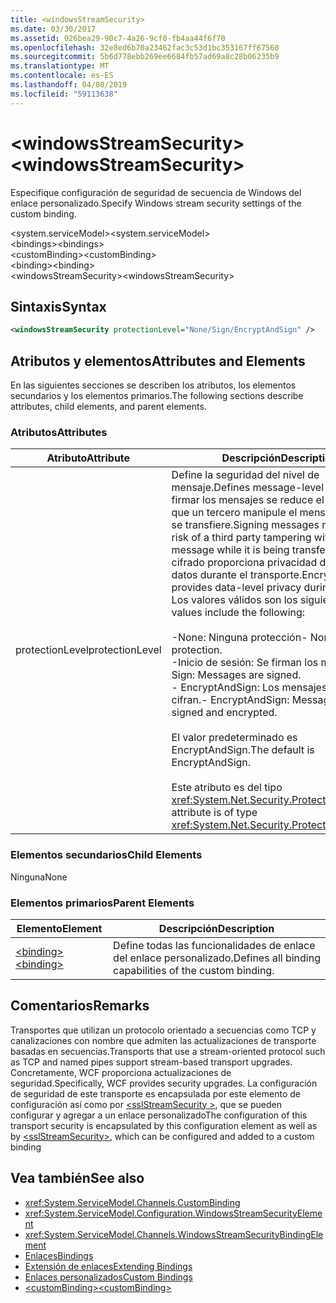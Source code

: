 ```yaml
---
title: <windowsStreamSecurity>
ms.date: 03/30/2017
ms.assetid: 926bea29-90c7-4a26-9cf0-fb4aa44f6f70
ms.openlocfilehash: 32e8ed6b70a23462fac3c53d1bc353167ff67560
ms.sourcegitcommit: 5b6d778ebb269ee6684fb57ad69a8c28b06235b9
ms.translationtype: MT
ms.contentlocale: es-ES
ms.lasthandoff: 04/08/2019
ms.locfileid: "59113638"
---
```

# <a name="windowsstreamsecurity"></a><span data-ttu-id="a7839-101">\<windowsStreamSecurity></span><span class="sxs-lookup"><span data-stu-id="a7839-101">\<windowsStreamSecurity></span></span>
<span data-ttu-id="a7839-102">Especifique configuración de seguridad de secuencia de Windows del enlace personalizado.</span><span class="sxs-lookup"><span data-stu-id="a7839-102">Specify Windows stream security settings of the custom binding.</span></span>  
  
 <span data-ttu-id="a7839-103">\<system.serviceModel></span><span class="sxs-lookup"><span data-stu-id="a7839-103">\<system.serviceModel></span></span>  
<span data-ttu-id="a7839-104">\<bindings></span><span class="sxs-lookup"><span data-stu-id="a7839-104">\<bindings></span></span>  
<span data-ttu-id="a7839-105">\<customBinding></span><span class="sxs-lookup"><span data-stu-id="a7839-105">\<customBinding></span></span>  
<span data-ttu-id="a7839-106">\<binding></span><span class="sxs-lookup"><span data-stu-id="a7839-106">\<binding></span></span>  
<span data-ttu-id="a7839-107">\<windowsStreamSecurity></span><span class="sxs-lookup"><span data-stu-id="a7839-107">\<windowsStreamSecurity></span></span>  
  
## <a name="syntax"></a><span data-ttu-id="a7839-108">Sintaxis</span><span class="sxs-lookup"><span data-stu-id="a7839-108">Syntax</span></span>  
  
```xml  
<windowsStreamSecurity protectionLevel="None/Sign/EncryptAndSign" />
```  
  
## <a name="attributes-and-elements"></a><span data-ttu-id="a7839-109">Atributos y elementos</span><span class="sxs-lookup"><span data-stu-id="a7839-109">Attributes and Elements</span></span>  
 <span data-ttu-id="a7839-110">En las siguientes secciones se describen los atributos, los elementos secundarios y los elementos primarios.</span><span class="sxs-lookup"><span data-stu-id="a7839-110">The following sections describe attributes, child elements, and parent elements.</span></span>  
  
### <a name="attributes"></a><span data-ttu-id="a7839-111">Atributos</span><span class="sxs-lookup"><span data-stu-id="a7839-111">Attributes</span></span>  
  
|<span data-ttu-id="a7839-112">Atributo</span><span class="sxs-lookup"><span data-stu-id="a7839-112">Attribute</span></span>|<span data-ttu-id="a7839-113">Descripción</span><span class="sxs-lookup"><span data-stu-id="a7839-113">Description</span></span>|  
|---------------|-----------------|  
|<span data-ttu-id="a7839-114">protectionLevel</span><span class="sxs-lookup"><span data-stu-id="a7839-114">protectionLevel</span></span>|<span data-ttu-id="a7839-115">Define la seguridad del nivel de mensaje.</span><span class="sxs-lookup"><span data-stu-id="a7839-115">Defines message-level security.</span></span> <span data-ttu-id="a7839-116">Al firmar los mensajes se reduce el riesgo de que un tercero manipule el mensaje mientras se transfiere.</span><span class="sxs-lookup"><span data-stu-id="a7839-116">Signing messages mitigates the risk of a third party tampering with the message while it is being transferred.</span></span> <span data-ttu-id="a7839-117">El cifrado proporciona privacidad de nivel de datos durante el transporte.</span><span class="sxs-lookup"><span data-stu-id="a7839-117">Encryption provides data-level privacy during transport.</span></span> <span data-ttu-id="a7839-118">Los valores válidos son los siguientes:</span><span class="sxs-lookup"><span data-stu-id="a7839-118">Valid values include the following:</span></span><br /><br /> <span data-ttu-id="a7839-119">-None: Ninguna protección</span><span class="sxs-lookup"><span data-stu-id="a7839-119">-   None: No protection.</span></span><br /><span data-ttu-id="a7839-120">-Inicio de sesión: Se firman los mensajes.</span><span class="sxs-lookup"><span data-stu-id="a7839-120">-   Sign: Messages are signed.</span></span><br /><span data-ttu-id="a7839-121">-   EncryptAndSign: Los mensajes se firman y cifran.</span><span class="sxs-lookup"><span data-stu-id="a7839-121">-   EncryptAndSign: Messages are signed and encrypted.</span></span><br /><br /> <span data-ttu-id="a7839-122">El valor predeterminado es EncryptAndSign.</span><span class="sxs-lookup"><span data-stu-id="a7839-122">The default is EncryptAndSign.</span></span><br /><br /> <span data-ttu-id="a7839-123">Este atributo es del tipo <xref:System.Net.Security.ProtectionLevel>.</span><span class="sxs-lookup"><span data-stu-id="a7839-123">This attribute is of type <xref:System.Net.Security.ProtectionLevel>.</span></span>|  
  
### <a name="child-elements"></a><span data-ttu-id="a7839-124">Elementos secundarios</span><span class="sxs-lookup"><span data-stu-id="a7839-124">Child Elements</span></span>  
 <span data-ttu-id="a7839-125">Ninguna</span><span class="sxs-lookup"><span data-stu-id="a7839-125">None</span></span>  
  
### <a name="parent-elements"></a><span data-ttu-id="a7839-126">Elementos primarios</span><span class="sxs-lookup"><span data-stu-id="a7839-126">Parent Elements</span></span>  
  
|<span data-ttu-id="a7839-127">Elemento</span><span class="sxs-lookup"><span data-stu-id="a7839-127">Element</span></span>|<span data-ttu-id="a7839-128">Descripción</span><span class="sxs-lookup"><span data-stu-id="a7839-128">Description</span></span>|  
|-------------|-----------------|  
|[<span data-ttu-id="a7839-129">\<binding></span><span class="sxs-lookup"><span data-stu-id="a7839-129">\<binding></span></span>](../../../../../docs/framework/misc/binding.md)|<span data-ttu-id="a7839-130">Define todas las funcionalidades de enlace del enlace personalizado.</span><span class="sxs-lookup"><span data-stu-id="a7839-130">Defines all binding capabilities of the custom binding.</span></span>|  
  
## <a name="remarks"></a><span data-ttu-id="a7839-131">Comentarios</span><span class="sxs-lookup"><span data-stu-id="a7839-131">Remarks</span></span>  
 <span data-ttu-id="a7839-132">Transportes que utilizan un protocolo orientado a secuencias como TCP y canalizaciones con nombre que admiten las actualizaciones de transporte basadas en secuencias.</span><span class="sxs-lookup"><span data-stu-id="a7839-132">Transports that use a stream-oriented protocol such as TCP and named pipes support stream-based transport upgrades.</span></span> <span data-ttu-id="a7839-133">Concretamente, WCF proporciona actualizaciones de seguridad.</span><span class="sxs-lookup"><span data-stu-id="a7839-133">Specifically, WCF provides security upgrades.</span></span> <span data-ttu-id="a7839-134">La configuración de seguridad de este transporte es encapsulada por este elemento de configuración así como por [ \<sslStreamSecurity >](../../../../../docs/framework/configure-apps/file-schema/wcf/sslstreamsecurity.md), que se pueden configurar y agregar a un enlace personalizado</span><span class="sxs-lookup"><span data-stu-id="a7839-134">The configuration of this transport security is encapsulated by this configuration element  as well as by [\<sslStreamSecurity>](../../../../../docs/framework/configure-apps/file-schema/wcf/sslstreamsecurity.md), which can be configured and added to a custom binding</span></span>  
  
## <a name="see-also"></a><span data-ttu-id="a7839-135">Vea también</span><span class="sxs-lookup"><span data-stu-id="a7839-135">See also</span></span>

- <xref:System.ServiceModel.Channels.CustomBinding>
- <xref:System.ServiceModel.Configuration.WindowsStreamSecurityElement>
- <xref:System.ServiceModel.Channels.WindowsStreamSecurityBindingElement>
- [<span data-ttu-id="a7839-136">Enlaces</span><span class="sxs-lookup"><span data-stu-id="a7839-136">Bindings</span></span>](../../../../../docs/framework/wcf/bindings.md)
- [<span data-ttu-id="a7839-137">Extensión de enlaces</span><span class="sxs-lookup"><span data-stu-id="a7839-137">Extending Bindings</span></span>](../../../../../docs/framework/wcf/extending/extending-bindings.md)
- [<span data-ttu-id="a7839-138">Enlaces personalizados</span><span class="sxs-lookup"><span data-stu-id="a7839-138">Custom Bindings</span></span>](../../../../../docs/framework/wcf/extending/custom-bindings.md)
- [<span data-ttu-id="a7839-139">\<customBinding></span><span class="sxs-lookup"><span data-stu-id="a7839-139">\<customBinding></span></span>](../../../../../docs/framework/configure-apps/file-schema/wcf/custombinding.md)
